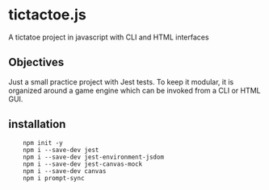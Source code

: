 # tictactoe.js
A tictatoe project in javascript with CLI and HTML interfaces

## Objectives

Just a small practice project with Jest tests. To keep it modular, it is organized around
a game engine which can be invoked from a CLI or HTML GUI.

## installation

        npm init -y
		npm i --save-dev jest
		npm i --save-dev jest-environment-jsdom
		npm i --save-dev jest-canvas-mock
		npm i --save-dev canvas
		npm i prompt-sync
